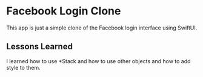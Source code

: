 # Facebook Login Clone

This app is just a simple clone of the Facebook login interface using SwiftUI.
## Lessons Learned

I learned how to use *Stack and how to use other objects and how to add style to them.


